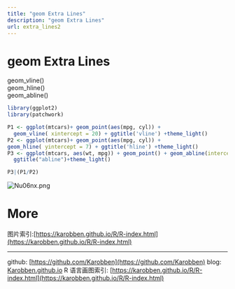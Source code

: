 ```yaml
---
title: "geom Extra Lines"
description: "geom Extra Lines"
url: extra_lines2
---
```


# geom Extra Lines

geom_vline()<br />geom_hline()<br />geom_abline()

```r
library(ggplot2)
library(patchwork)

P1 <- ggplot(mtcars)+ geom_point(aes(mpg, cyl)) +
  geom_vline( xintercept = 20) + ggtitle('vline') +theme_light()
P2 <- ggplot(mtcars)+ geom_point(aes(mpg, cyl)) +
geom_hline( yintercept = 7) + ggtitle('hline') +theme_light()
P3 <- ggplot(mtcars, aes(wt, mpg)) + geom_point() + geom_abline(intercept = 25, slope = -1) +
  ggtitle("abline")+theme_light()

P3|(P1/P2)
```

![Nu06nx.png](https://s1.ax1x.com/2020/06/19/Nu06nx.png)

<a name="FG8Ad"></a>
# More
图片索引:[https://karobben.github.io/R/R-index.html](https://karobben.github.io/R/R-index.html)


---
github: [https://github.com/Karobben](https://github.com/Karobben)
blog: [Karobben.github.io](http://Karobben.github.io)
R 语言画图索引: [https://karobben.github.io/R/R-index.html](https://karobben.github.io/R/R-index.html)
